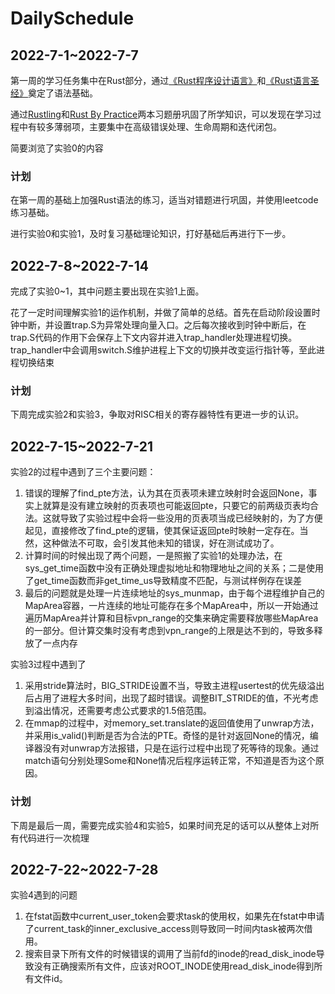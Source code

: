 # DailySchedule

## 2022-7-1~2022-7-7

第一周的学习任务集中在Rust部分，通过[《Rust程序设计语言》](https://rustwiki.org/zh-CN/book/title-page.html)和[《Rust语言圣经》](https://course.rs/about-book.html)奠定了语法基础。

通过[Rustling](https://github.com/rust-lang/rustlings)和[Rust By Practice](https://zh.practice.rs/why-exercise.html)两本习题册巩固了所学知识，可以发现在学习过程中有较多薄弱项，主要集中在高级错误处理、生命周期和迭代闭包。

简要浏览了实验0的内容

### 计划

在第一周的基础上加强Rust语法的练习，适当对错题进行巩固，并使用leetcode练习基础。

进行实验0和实验1，及时复习基础理论知识，打好基础后再进行下一步。

## 2022-7-8~2022-7-14

完成了实验0~1，其中问题主要出现在实验1上面。

花了一定时间理解实验1的运作机制，并做了简单的总结。首先在启动阶段设置时钟中断，并设置trap.S为异常处理向量入口。之后每次接收到时钟中断后，在trap.S代码的作用下会保存上下文内容并进入trap_handler处理进程切换。trap_handler中会调用switch.S维护进程上下文的切换并改变运行指针等，至此进程切换结束

### 计划

下周完成实验2和实验3，争取对RISC相关的寄存器特性有更进一步的认识。

## 2022-7-15~2022-7-21

实验2的过程中遇到了三个主要问题：

1. 错误的理解了find_pte方法，认为其在页表项未建立映射时会返回None，事实上就算是没有建立映射的页表项也可能返回pte，只要它的前两级页表均合法。这就导致了实验过程中会将一些没用的页表项当成已经映射的，为了方便起见，直接修改了find_pte的逻辑，使其保证返回pte时映射一定存在。当然，这种做法不可取，会引发其他未知的错误，好在测试成功了。
2. 计算时间的时候出现了两个问题，一是照搬了实验1的处理办法，在sys_get_time函数中没有正确处理虚拟地址和物理地址之间的关系；二是使用了get_time函数而非get_time_us导致精度不匹配，与测试样例存在误差
3. 最后的问题就是处理一片连续地址的sys_munmap，由于每个进程维护自己的MapArea容器，一片连续的地址可能存在多个MapArea中，所以一开始通过遍历MapArea并计算和目标vpn_range的交集来确定需要释放哪些MapArea的一部分。但计算交集时没有考虑到vpn_range的上限是达不到的，导致多释放了一点内存

实验3过程中遇到了

1. 采用stride算法时，BIG_STRIDE设置不当，导致主进程usertest的优先级溢出后占用了进程大多时间，出现了超时错误。调整BIT_STRIDE的值，不光考虑到溢出情况，还需要考虑公式要求的1.5倍范围。
2. 在mmap的过程中，对memory_set.translate的返回值使用了unwrap方法，并采用is_valid()判断是否为合法的PTE。奇怪的是针对返回None的情况，编译器没有对unwrap方法报错，只是在运行过程中出现了死等待的现象。通过match语句分别处理Some和None情况后程序运转正常，不知道是否为这个原因。

### 计划

下周是最后一周，需要完成实验4和实验5，如果时间充足的话可以从整体上对所有代码进行一次梳理

## 2022-7-22~2022-7-28

实验4遇到的问题

1. 在fstat函数中current_user_token会要求task的使用权，如果先在fstat中申请了current_task的inner_exclusive_access则导致同一时间内task被两次借用。
2. 搜索目录下所有文件的时候错误的调用了当前fd的inode的read_disk_inode导致没有正确搜索所有文件，应该对ROOT_INODE使用read_disk_inode得到所有文件id。